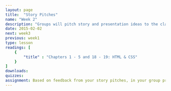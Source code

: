 ```yaml
---
layout: page
title:  "Story Pitches"
name: "Week 2"
description: "Groups will pitch story and presentation ideas to the class and the instructors of Advanced Visual Journalism and Online News Packages."
date: 2015-02-02
next: week3
previous: week1
type: lesson
readings: [
    {
        "title" : "Chapters 1 - 5 and 18 - 19: HTML & CSS"
    }
]
downloads: 
quizzes: 
assignment: Based on feedback from your story pitches, in your group prepare a detailed storyboard/wireframe of your selected story for presentation to the class. The storyboard should include a "low resolution" mock of the story, making sure to block out major sections of the presentation and denoting types of planned media. Post the storyboard online and submit a link to it in bCourse. While you show it to the class next week, be prepared to discuss any interactive elements, feeling free to show real-world examples that illustrate your ideas. Your storyboard is meant to help you start identifying the tasks ahead -- editorial, design and technical -- so you can start planning an approach to accomplish your vision. The storyboard is not a contract; you'll have opportunity to change course as your story elements start to come together and you have a better understanding of the production required to build the various pieces. 
---
```

